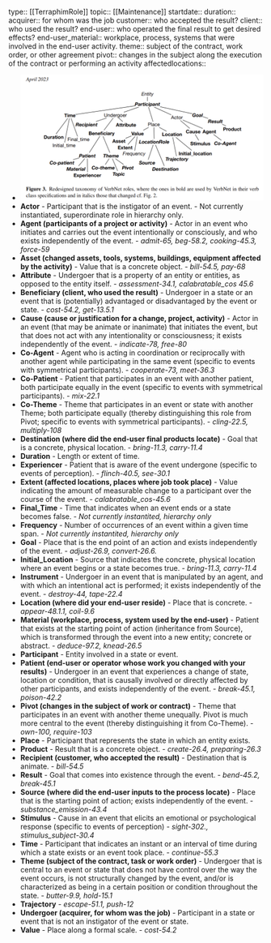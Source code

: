 type:: [[TerraphimRole]]
topic:: [[Maintenance]]
startdate::
duration::
acquirer:: for whom was the job
customer:: who accepted the result?
client:: who used the result?
end-user:: who operated the final result to get desired effects?
end-user_material:: workplace, process, systems that were involved in the end-user activity.
theme:: subject of the contract, work order, or other agreement
pivot:: changes in the subject along the execution of the contract or performing an activity
affectedlocations::

- ![image_1689919930406_0.png](../assets/image_1689919930406_0_1689929729488_0.png)
- **Actor** - Participant that is the instigator of an event. - Not currently instantiated, superordinate role in hierarchy only.
- **Agent (participants of a project or activity)** - Actor	in	an event	who	initiates and carries out	the event intentionally or consciously,	and who exists independently of	the event. - *admit-65, beg-58.2, cooking-45.3, force-59*
- **Asset (changed assets, tools, systems, buildings, equipment affected by the activity)** - Value that is a concrete object. - *bill-54.5, pay-68*
- **Attribute** - Undergoer that is a property of an entity or entities, as opposed to the entity	itself. - *assessment-34.1, calabratable_cos 45.6*
- **Beneficiary (client, who used the result)** - Undergoer in a state or an event that is (potentially) advantaged or disadvantaged by the event or state. - *cost-54.2, get-13.5.1*
- **Cause (cause or justification for a change, project, activity)** - Actor in an event (that may be animate or inanimate) that initiates the event, but that	does not act with any intentionality or consciousness; it exists independently of the event. - *indicate-78, free-80*
- **Co-Agent** - Agent who is acting in coordination or reciprocally with another agent while participating in the same event (specific to events with symmetrical participants). - *cooperate-73, meet-36.3*
- **Co-Patient** - Patient that participates in an event with another patient, both participate equally in the event (specific to events with symmetrical participants). - *mix-22.1*
- **Co-Theme** - Theme that participates in an event or state with another Theme; both participate equally (thereby distinguishing this role from Pivot; specific to events with symmetrical participants). - *cling-22.5, multiply-108*
- **Destination (where did the end-user final products locate)** - Goal that is a concrete, physical location. - *bring-11.3, carry-11.4*
- **Duration** - Length or extent of time.
- **Experiencer** - Patient that is aware of the event undergone (specific to events of perception). - *flinch-40.5, see-30.1*
- **Extent (affected locations, places where job took place)** - Value indicating the amount of measurable change to a participant over the course of	the event. - *calabratable_cos-45.6*
- **Final_Time** - Time that indicates when an event ends or a state becomes false. - *Not currently	instantited, hierarchy only*
- **Frequency** - Number of occurrences of an event within a given time span. - *Not currently	instantited, hierarchy only*
- **Goal** - Place that is the end point of an action and exists independently of the event. - *adjust-26.9, convert-26.6.*
- **Initial_Location** - Source that indicates the concrete, physical location where an event begins or a state becomes true. - *bring-11.3, carry-11.4*
- **Instrument** - Undergoer in an event that is manipulated by an agent, and with which an intentional act is performed; it exists independently of the event. - *destroy-44, tape-22.4*
- **Location (where did your end-user reside)** - Place that is concrete. - *appear-48.1.1, coil-9.6*
- **Material (workplace, process, system used by the end-user)** - Patient that exists at the starting point of action (inheritance from Source), which is transformed through the event into a new entity; concrete or abstract. - *deduce-97.2, knead-26.5*
- **Participant** - Entity involved in a state or event.
- **Patient (end-user or operator whose work you changed with your results)** - Undergoer in an event that experiences a change of state, location or condition, that	is causally involved or directly affected by other participants, and exists independently of the event. - *break-45.1, poison-42.2*
- **Pivot (changes in the subject of work or contract)** - Theme that participates in an event with another theme unequally. Pivot is much more central to the event (thereby distinguishing it from Co-Theme). - *own-100, require-103*
- **Place** - Participant that represents the state in which an entity exists.
- **Product** - Result that is a concrete object. - *create-26.4, preparing-26.3*
- **Recipient (customer, who accepted the result)** - Destination	that	is	animate. - *bill-54.5*
- **Result** - Goal that comes into existence through the event. - *bend-45.2, break-45.1*
- **Source (where did the end-user inputs to the process locate)** - Place that is the starting point of action; exists independently of the event. - *substance_emission-43.4*
- **Stimulus** - Cause in an event that elicits an emotional or psychological response (specific to events of perception) - *sight-302., stimulus_subject-30.4*
- **Time** - Participant that indicates an instant or an interval of time during which a state exists or an event took place. - *continue-55.3*
- **Theme (subject of the contract, task or work order)** - Undergoer that is central to an event or state that does not have control over the way the event occurs, is not structurally changed by the event, and/or is characterized as being in a certain position or condition throughout the state. - *butter-9.9, hold-15.1*
- **Trajectory** - *escape-51.1, push-12*
- **Undergoer (acquirer, for whom was the job)** - Participant in a state or event that is not an instigator of the event or state.
- **Value** - Place along a formal scale. - *cost-54.2*